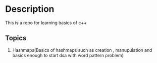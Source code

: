 # Description
This is a repo for learning basics of c++
## Topics
1) Hashmaps(Basics of hashmaps such as creation , manupulation and basics enough to start dsa with word pattern problem)